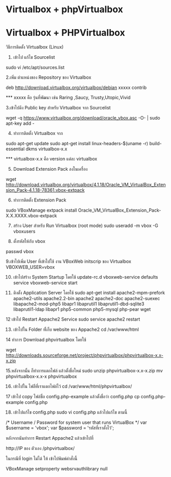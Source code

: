 # Virtualbox + phpVirtualbox
# Virtualbox + PHPVirtualbox

วิธีการติดตั้ง  Virtualbox (Linux)

1. เข้าไป แก้ไข Sourcelist

sudo vi /etc/apt/sources.list

2.เพิ่ม ตำแหน่งของ Repository ของ  Virtualbox

deb http://download.virtualbox.org/virtualbox/debian xxxxx contrib

*** xxxxx คือ  รุ่นที่พัฒนา เช่น Raring ,Saucy, Trusty,Utopic,Vivid

3.เข้าไปดึง Public key สำหรับ Virtualbox จาก Sourcelist

wget -q https://www.virtualbox.org/download/oracle_vbox.asc -O- | sudo apt-key add -

4. ทำการติตตั้ง Virtualbox จาก

sudo apt-get update
sudo apt-get install linux-headers-$(uname -r) build-essential dkms virtualbox-x.x

*** virtualbox-x.x คือ  version แต่ละ virtualbox

5. Download Extension Pack ลงในเครื่อง 

wget http://download.virtualbox.org/virtualbox/4.1.18/Oracle_VM_VirtualBox_Extension_Pack-4.1.18-78361.vbox-extpack

6. ทำการติตตั้ง Extension Pack

sudo VBoxManage extpack install Oracle_VM_VirtualBox_Extension_Pack-X.X.XXXX.vbox-extpack

7. สร้าง User สำหรับ Run Virtualbox (root mode)
sudo useradd -m vbox -G vboxusers 

8. ตั้งรหัสให้กับ vbox 

passwd vbox

9.เข้าไปเพิ่ม  User ที่เข้าไปใช้ งาน VBoxWeb initscrip ของ  Virtualbox
VBOXWEB_USER=vbox

10. เข้าไปสร้าง System Startup โดยใช้
update-rc.d vboxweb-service defaults
service vboxweb-service start 

11. ติงตั้ง Application Server โดยใช้
sudo apt-get install apache2-mpm-prefork apache2-utils apache2.2-bin  apache2 apache2-doc apache2-suexec libapache2-mod-php5 libapr1 libaprutil1 libaprutil1-dbd-sqlite3 libaprutil1-ldap libapr1 php5-common php5-mysql  php-pear wget

12 เข้าไป Restart Appache2 Service
sudo service apache2 restart

13. เข้าไปใน Folder ทั้เก็บ website ของ Appache2 
cd /var/www/html

14 ทำการ Download phpvirtualbox โดยใช้

wget http://downloads.sourceforge.net/project/phpvirtualbox/phpvirtualbox-x.x-x.zip

15.หลังจากนั้น ก็ทำการแตกไฟล์  แล้วตั้งชื่อใหม่ 
sudo unzip phpvirtualbox-x.x-x.zip
mv phpvirtualbox-x.x-x phpvirtualbox 

16. เข้าไปใน ไฟลืที่เราแตกไฟล์ไว้ 
cd /var/www/html/phpvirtualbox/

17 เข้าไป copy ไฟล์ชื่อ config.php-example แล้วตั้งชื่อว่า  config.php
cp config.php-example config.php

18. เข้าไปแก้ไข config.php
sudo vi config.php
แล้วไปแก้ไข ตามนี้

/* Username / Password for system user that runs VirtualBox */
var $username = 'vbox';
var $password = 'รหัสที่เราตั้งไว้';

หลังจากนันทำการ Restart Appache2 แล้วเข้าไปที่

 http://IP ของ ตัวเอง /phpvirtualbox/

ในกรณีที่ login ไม่ได้  ให้ เข้าไปพิมพ์คำสั่งนี้

VBoxManage setproperty websrvauthlibrary null

